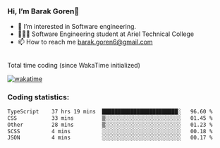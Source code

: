 ###  Hi, I’m Barak Goren👋
- 👀 I’m interested in Software engineering.
- 👨🏼‍🎓 Software Engineering student at Ariel Technical College
- 📫 How to reach me barak.goren6@gmail.com
##
Total time coding (since WakaTime initialized)

[![wakatime](https://wakatime.com/badge/user/5cc5ec80-a806-4ca2-a704-db29274e48cd.svg)](https://wakatime.com/@5cc5ec80-a806-4ca2-a704-db29274e48cd)

   
### Coding statistics:

<!--START_SECTION:waka-->

```txt
TypeScript    37 hrs 19 mins  ████████████████████████░   96.60 %
CSS           33 mins         ▒░░░░░░░░░░░░░░░░░░░░░░░░   01.45 %
Other         28 mins         ▒░░░░░░░░░░░░░░░░░░░░░░░░   01.23 %
SCSS          4 mins          ░░░░░░░░░░░░░░░░░░░░░░░░░   00.18 %
JSON          4 mins          ░░░░░░░░░░░░░░░░░░░░░░░░░   00.17 %
```

<!--END_SECTION:waka-->

<!---
barakgoren/barakgoren is a ✨ special ✨ repository because its `README.md` (this file) appears on your GitHub profile.
You can click the Preview link to take a look at your changes.
--->
